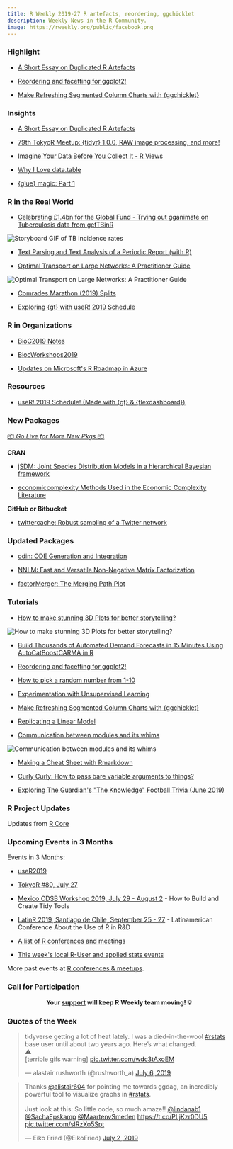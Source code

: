 ```yaml
---
title: R Weekly 2019-27 R artefacts, reordering, ggchicklet
description: Weekly News in the R Community.
image: https://rweekly.org/public/facebook.png
---
```


###  Highlight

+ [A Short Essay on Duplicated R Artefacts](https://martinctc.github.io/blog/a-short-essay-on-duplicated-r-artefacts/)

+ [Reordering and facetting for ggplot2!](https://juliasilge.com/blog/reorder-within/)

+ [Make Refreshing Segmented Column Charts with {ggchicklet}](https://rud.is/b/2019/06/30/make-refreshing-segmented-column-charts-with-ggchicklet/)

### Insights

+ [A Short Essay on Duplicated R Artefacts](https://martinctc.github.io/blog/a-short-essay-on-duplicated-r-artefacts/)

+ [79th TokyoR Meetup: {tidyr} 1.0.0, RAW image processing, and more!](https://ryo-n7.github.io/2019-07-05-tokyoR-79-roundup/)

+ [Imagine Your Data Before You Collect It - R Views](https://rviews.rstudio.com/2019/07/01/imagine-your-data-before-you-collect-it/)

+ [Why I Love data.table](https://eliocamp.github.io/codigo-r/en/2019/07/why-i-love-data-table/)

+ [{glue} magic: Part 1](https://www.njtierney.com/post/2019/07/07/glue-magic-p1/)


### R in the Real World

+ [Celebrating £1.4bn for the Global Fund - Trying out gganimate on Tuberculosis data from getTBinR](https://www.samabbott.co.uk/post/tb-gifs/)

![Storyboard GIF of TB incidence rates](https://raw.githubusercontent.com/rweekly/image/master/2019/27/tb_storyboard.gif)

+ [Text Parsing and Text Analysis of a Periodic Report (with R)](https://tonyelhabr.rbind.io/post/text-parsing-analysis-periodic-report/)

+ [Optimal Transport on Large Networks: A Practitioner Guide](https://optimalnetwork.github.io/)

![Optimal Transport on Large Networks: A Practitioner Guide](https://raw.githubusercontent.com/rweekly/image/master/2019/27/transport.png)

+ [Comrades Marathon (2019) Splits](https://datawookie.netlify.com/blog/2019/07/comrades-marathon-2019-splits/)

+ [Exploring {gt} with useR! 2019 Schedule](http://citizen-statistician.org/2019/07/exploring-gt-with-user-2019-schedule/)


###  R in Organizations

+ [BioC2019 Notes](https://docs.google.com/document/d/1ylziUypDwwuKKC3J5_6KaW-OJVxs_gu1x6LjJOQ6olk/edit#heading=h.37s3ufw76jth)

+ [BiocWorkshops2019](https://github.com/Bioconductor/BiocWorkshops2019)

+ [Updates on Microsoft's R Roadmap in Azure](https://blog.revolutionanalytics.com/2019/07/azure-r-roadmap.html)


###  Resources

+ [useR! 2019 Schedule! (Made with {gt} & {flexdashboard})](https://connect.rstudioservices.com/content/331/user2019-schedule.html)

###  New Packages

<p class="added-hostname"><a href="https://rweekly.org/live" target="_blank" class="externalLink">📦 <i>Go Live for More New Pkgs</i> 📦</a></p>

**CRAN**

+ [jSDM: Joint Species Distribution Models in a hierarchical Bayesian framework](https://ecology.ghislainv.fr/jSDM/index.html)

+ [economiccomplexity   Methods Used in the Economic Complexity Literature](https://cran.r-project.org/package=economiccomplexity)


**GitHub or Bitbucket**

+ [twittercache: Robust sampling of a Twitter network](https://github.com/alexpghayes/twittercache)


### Updated Packages

+ [odin: ODE Generation and Integration](https://cran.r-project.org/package=odin)

+ [NNLM: Fast and Versatile Non-Negative Matrix Factorization](https://cran.r-project.org/package=NNLM)

+ [factorMerger: The Merging Path Plot](https://cran.r-project.org/package=factorMerger)


###  Tutorials

+ [How to make stunning 3D Plots for better storytelling?](https://towardsdatascience.com/how-to-make-stunning-3d-plots-for-better-storytelling-5c93aec80503)

![How to make stunning 3D Plots for better storytelling?](https://raw.githubusercontent.com/rweekly/image/master/2019/27/3d-plotting.png)

+ [Build Thousands of Automated Demand Forecasts in 15 Minutes Using AutoCatBoostCARMA in R](https://www.remixinstitute.com/blog/automated-demand-forecasts-using-autocatboostcarma-in-r)

+ [Reordering and facetting for ggplot2!](https://juliasilge.com/blog/reorder-within/)

+ [How to pick a random number from 1-10](https://torvaney.github.io/projects/human-rng)

+ [Experimentation with Unsupervised Learning](https://r-house.netlify.com/2019/07/04/experimentation-with-unsupervised-learning/)

+ [Make Refreshing Segmented Column Charts with {ggchicklet}](https://rud.is/b/2019/06/30/make-refreshing-segmented-column-charts-with-ggchicklet/)

+ [Replicating a Linear Model](http://www.win-vector.com/blog/2019/07/replicating-a-linear-model/)

+ [Communication between modules and its whims](https://rtask.thinkr.fr/blog/communication-between-modules-and-its-whims/)

![Communication between modules and its whims](https://raw.githubusercontent.com/rweekly/image/master/2019/27/reactiveValues.png)

+ [Making a Cheat Sheet with Rmarkdown](https://tonyelhabr.rbind.io/post/cheat-sheet-rmarkdown/)

+ [Curly Curly: How to pass bare variable arguments to things?](https://www.njtierney.com/post/2019/07/06/jq-bare-vars/)

+ [Exploring The Guardian's "The Knowledge" Football Trivia (June 2019)](http://www.robert-hickman.eu/post/guardian_knowledge_june/)

<!--<div class="post-more-begi
n></div><div class="post-more-end"></div>-->

###  R Project Updates

Updates from [R Core](http://developer.r-project.org/blosxom.cgi/R-devel/NEWS)


###  Upcoming Events in 3 Months

Events in 3 Months:

+ [useR2019](http://www.user2019.fr/)

+ [TokyoR #80, July 27](https://tokyor.connpass.com/)

+ [Mexico CDSB Workshop 2019, July 29 - August 2](https://comunidadbioinfo.github.io/post/building-tidy-tools-cdsb-runconf-2019/) - How to Build and Create Tidy Tools

+ [LatinR 2019, Santiago de Chile, September 25 - 27](http://latin-r.com) - Latinamerican Conference About the Use of R in R&D

+ [A list of R conferences and meetings](https://jumpingrivers.github.io/meetingsR/events.html)

+ [This week's local R-User and applied stats events](https://community.rstudio.com/c/irl)


More past events at [R conferences & meetups](https://conf.rweekly.org).


###  Call for Participation


<p class="hide-support added-hostname support-rweekly" style="text-align: center;font-weight: bold;">Your <a class="non-visited externalLink" href="https://www.patreon.com/rweekly" onclick="pas(this)">support</a> will keep R Weekly team moving! 💡</p>

###  Quotes of the Week

<blockquote class="twitter-tweet" data-lang="en"><p lang="en" dir="ltr">tidyverse getting a lot of heat lately. I was a died-in-the-wool <a href="https://twitter.com/hashtag/rstats?src=hash&amp;ref_src=twsrc%5Etfw">#rstats</a> base user until about two years ago. Here’s what changed. <br>⚠️ <br>[terrible gifs warning] <a href="https://t.co/wdc3tAxoEM">pic.twitter.com/wdc3tAxoEM</a></p>&mdash; alastair rushworth (@rushworth_a) <a href="https://twitter.com/rushworth_a/status/1147483530819190784?ref_src=twsrc%5Etfw">July 6, 2019</a></blockquote>

<blockquote class="twitter-tweet" data-lang="en"><p lang="en" dir="ltr">Thanks <a href="https://twitter.com/alistair604?ref_src=twsrc%5Etfw">@alistair604</a> for pointing me towards ggdag, an incredibly powerful tool to visualize graphs in <a href="https://twitter.com/hashtag/rstats?src=hash&amp;ref_src=twsrc%5Etfw">#rstats</a>. <br><br>Just look at this: So little code, so much amaze!! <a href="https://twitter.com/lindanab1?ref_src=twsrc%5Etfw">@lindanab1</a> <a href="https://twitter.com/SachaEpskamp?ref_src=twsrc%5Etfw">@SachaEpskamp</a> <a href="https://twitter.com/MaartenvSmeden?ref_src=twsrc%5Etfw">@MaartenvSmeden</a> <a href="https://t.co/PLjKzr0DU5">https://t.co/PLjKzr0DU5</a> <a href="https://t.co/sIRzXo5Spt">pic.twitter.com/sIRzXo5Spt</a></p>&mdash; Eiko Fried (@EikoFried) <a href="https://twitter.com/EikoFried/status/1146141604014465024?ref_src=twsrc%5Etfw">July 2, 2019</a></blockquote>

